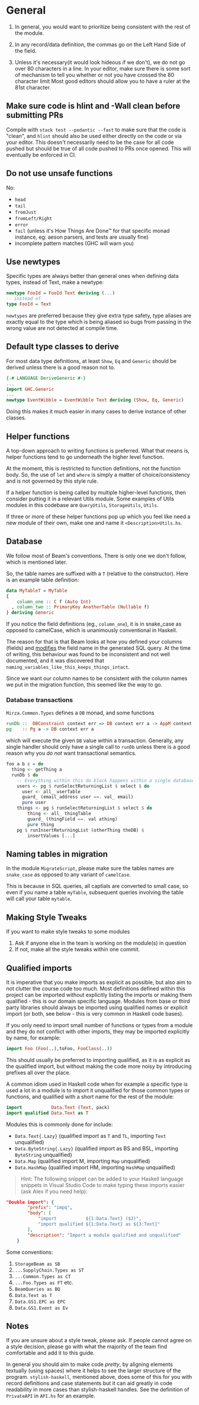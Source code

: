 # General

1. In general, you would want to prioritize being consistent with the rest of the module.

1. In any record/data definition, the commas go on the Left Hand Side of the field.

1. Unless it's necessary(it would look hideous if we don't),
    we do not go over 80 characters in a line.
    In your editor, make sure there is some sort of mechanism to tell you
    whether or not you have crossed the 80 character limit
    Most good editors should allow you to have a ruler at the 81st character.

## Make sure code is hlint and -Wall clean before submitting PRs

Compile with `stack test --pedantic --fast` to make sure that the code is
"clean", and `hlint` should also be used either directly on the code or via your
editor. This doesn't necessarily need to be the case for all code pushed but
should be true of all code pushed to PRs once opened. This will eventually be
enforced in CI.

## Do not use unsafe functions

No:

* `head`
* `tail`
* `fromJust`
* `fromLeft/Right`
* `error`
* `fail` (unless it's How Things Are Done™ for that specific monad instance, eg:
    aeson parsers, and tests are usually fine)
* incomplete pattern matches (GHC will warn you)

## Use newtypes

Specific types are always better than general ones when defining data types,
instead of Text, make a newtype:

```haskell
newtype FooId = FooId Text deriving (...)
-- instead of
type FooId = Text
```

`newtypes` are preferred because they give extra type safety, type aliases are
exactly equal to the type which is being aliased so bugs from passing in the
wrong value are not detected at compile time.

## Default type classes to derive

For most data type definitions, at least `Show`, `Eq` and `Generic` should be
derived unless there is a good reason not to.

```haskell
{-# LANGUAGE DeriveGeneric #-}
...
import GHC.Generic
...
newtype EventWibble = EventWibble Text deriving (Show, Eq, Generic)
```

Doing this makes it much easier in many cases to derive instance of other
classes.

## Helper functions

A top-down approach to writing functions is preferred.
What that means is, helper functions
tend to go underneath the higher level function.

At the moment, this is restricted to function definitions,
not the function body. So, the use of `let` and `where`
is simply a matter of choice/consistency and
is not governed by this style rule.

If a helper function is being called by multiple higher-level functions,
then consider putting it in a relevant Utils module. Some examples of
Utils modules in this codebase are `QueryUtils`, `StorageUtils`, `Utils`.

If three or more of these helper functions pop up which you feel like need
a new module of their own, make one and name it `<Description>Utils.hs`.

## Database

We follow most of Beam's conventions.
There is only one we don't follow, which is mentioned later.

So, the table names are suffixed with a `T` (relative to the constructor).
Here is an example table definition:

```haskell
data MyTableT = MyTable
{
    column_one :: C f (Auto Int)
  , column_two :: PrimaryKey AnotherTable (Nullable f)
} deriving Generic
```

If you notice the field definitions (eg., `column_one`), it is in snake_case
as opposed to camelCase, which is unanimously conventional in Haskell.

The reason for that is that Beam looks at how you defined your columns (fields)
and [modifies](https://tathougies.github.io/beam/user-guide/models/#defaults)
the field name in the generated SQL query. At the time of writing, this
behaviour was found to be inconsistent and not well documented, and it was
discovered that `naming_variables_like_this_keeps_things_intact`.

Since we want our column names to be consistent with the column names we
put in the migration function, this seemed like the way to go.

### Database transactions

`Mirza.Common.Types` defines a `DB` monad, and some functions

```haskell
runDb ::  DBConstraint context err => DB context err a -> AppM context err a
pg    :: Pg a -> DB context err a
```

which will execute the given `DB` value within a transaction. Generally, any
single handler should only have a single call to `runDb` unless there is a good
reason why you _do not_ want transactional semantics.

```haskell
foo a b c = do
  thing <- getThing a
  runDb $ do
    -- Everything within this do block happens within a single database transaction
    users <- pg $ runSelectReturningList $ select $ do
      user <- all_ userTable
      guard_ (email_address user ==. val_ email)
      pure user
    things <- pg $ runSelectReturningList $ select $ do
        thing <- all_ thingTable
        guard_ (thingField ==. val athing)
        pure thing
    pg $ runInsertReturningList (otherThing theDB) $
        insertValues [...]
```

## Naming tables in migration

In the module `MigrateScript`, please make sure the tables names are
`snake_case` as opposed to any variant of `camelCase`.

This is because in SQL queries, all captials are converted to small case, so
even if you name a table `myTable`, subsequent queries involving the table will
call your table `mytable`.

## Making Style Tweaks

If you want to make style tweaks to some modules

1. Ask if anyone else in the team is working on the module(s) in question
1. If not, make all the style tweaks within one commit.

## Qualified imports

It is imperative that you make imports as explicit as possible, but also aim to
not clutter the course code too much. Most definitions defined within this
project can be imported without explicitly listing the imports or making them
qualified - this is our domain specific language. Modules from base or third
party libraries should always be imported using qualified names or explicit
import (or both, see below - this is very common in Haskell code bases).

If you only need to import small number of functions or types from a module and
they do not conflict with other imports, they may be imported explicitly by
name, for example:

```haskell
import Foo (Foo(..),toFoo, FooClass(..))
```

This should usually be preferred to importing qualified, as it is as explicit as
the qualified import, but without making the code more noisy by introducing
prefixes all over the place.

A common idiom used in Haskell code when for example a specific type is used a
lot in a module is to import it unqualified for those common types or functions,
and qualified with a short name for the rest of the module:

```haskell
import           Data.Text (Text, pack)
import qualified Data.Text as T
```

Modules this is commonly done for include:

* `Data.Text{.Lazy}` (qualified import as `T` and `TL`, importing `Text` unqualified)
* `Data.ByteString{.Lazy}` (qualified import as BS and BSL, importing `ByteString` unqualified)
* `Data.Map` (qualified import M, importing `Map` unqualified)
* `Data.HashMap` (qualified import HM, importing `HashMap` unqualified)

> Hint: The following snippet can be added to your Haskell language snippets in
> Visual Studio Code to make typing these imports easier (ask Alex if you need help):

```json
"Double import": {
        "prefix": "impq",
        "body": [
            "import           ${1:Data.Text} ($2)",
            "import qualified ${1:Data.Text} as ${3:Text}"
        ],
        "description": "Import a module qualified and unqualified"
    }
```

Some conventions:

1. `StorageBeam as SB`
1. `...SupplyChain.Types as ST`
1. `...Common.Types as CT`
1. `...Foo.Types as FT` etc.
1. `BeamQueries as BQ`
1. `Data.Text as T`
1. `Data.GS1.EPC as EPC`
1. `Data.GS1.Event as Ev`

## Notes

If you are unsure about a style tweak, please ask. If people cannot agree on
a style decision, please go with what the majority of the team find
comfortable and add it to this guide.

In general you should aim to make code _pretty_, by aligning elements textually
(using spaces) where it helps to see the larger structure of the program.
`stylish-haskell`, mentioned above, does some of this for you with record
definitions and case statements but it can aid greatly in code readability in
more cases than stylish-haskell handles. See the definition of `PrivateAPI` in
`API.hs` for an example.
